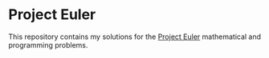 # Project Euler

This repository contains my solutions for the [Project Euler](https://projecteuler.net/) mathematical and programming problems.
